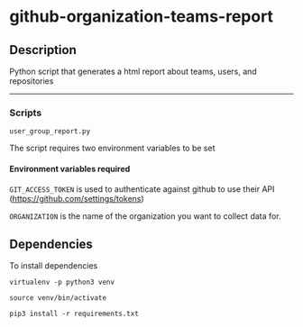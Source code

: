 # github-organization-teams-report
    
## Description

Python script that generates a html report about teams, users, and repositories

---
### Scripts

`user_group_report.py`

The script requires two environment variables to be set

#### Environment variables required

`GIT_ACCESS_TOKEN` is used to authenticate against github to use their API (https://github.com/settings/tokens)

`ORGANIZATION` is the name of the organization you want to collect data for.

## Dependencies

To install dependencies

`virtualenv -p python3 venv`

`source venv/bin/activate`

`pip3 install -r requirements.txt`
